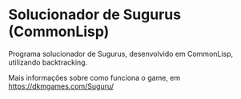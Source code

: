 # Solucionador de Sugurus (CommonLisp)

Programa solucionador de Sugurus, desenvolvido em CommonLisp, utilizando backtracking.

Mais informações sobre como funciona o game, em https://dkmgames.com/Suguru/
